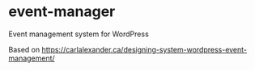 # event-manager
Event management system for WordPress

Based on https://carlalexander.ca/designing-system-wordpress-event-management/